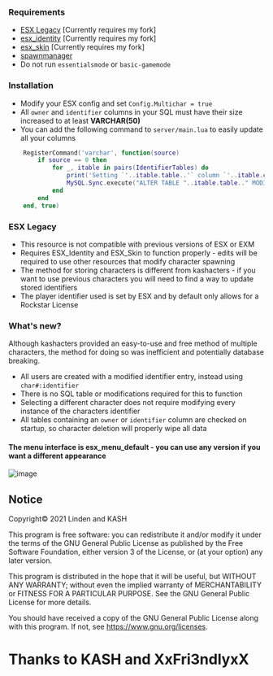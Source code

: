 ### Requirements
* [ESX Legacy](https://github.com/thelindat/es_extended/tree/multichar) [Currently requires my fork]
* [esx_identity](https://github.com/thelindat/esx_identity) [Currently requires my fork]
* [esx_skin](https://github.com/thelindat/esx_skin) [Currently requires my fork]
* [spawnmanager](https://github.com/citizenfx/cfx-server-data/blob/master/resources/[managers]/spawnmanager)
* Do not run `essentialsmode` or `basic-gamemode`


### Installation
* Modify your ESX config and set `Config.Multichar = true`
* All `owner` and `identifier` columns in your SQL must have their size increased to at least **VARCHAR(50)**
* You can add the following command to `server/main.lua` to easily update all your columns
```lua
	RegisterCommand('varchar', function(source)
		if source == 0 then
			for _, itable in pairs(IdentifierTables) do
				print('Setting `'..itable.table..'` column `'..itable.column..'` to VARCHAR(50)')
				MySQL.Sync.execute("ALTER TABLE "..itable.table.." MODIFY COLUMN "..itable.column.." VARCHAR(50)", {})
			end
		end
	end, true)
```


### ESX Legacy  
* This resource is not compatible with previous versions of ESX or EXM
* Requires ESX_Identity and ESX_Skin to function properly - edits will be required to use other resources that modify character spawning
* The method for storing characters is different from kashacters - if you want to use previous characters you will need to find a way to update stored identifiers
* The player identifier used is set by ESX and by default only allows for a Rockstar License


### What's new?
Although kashacters provided an easy-to-use and free method of multiple characters, the method for doing so was inefficient and potentially database breaking.
* All users are created with a modified identifier entry, instead using `char#:identifier`
* There is no SQL table or modifications required for this to function
* Selecting a different character does not require modifying every instance of the characters identifier
* All tables containing an `owner` or `identifier` column are checked on startup, so character deletion will properly wipe all data

#### The menu interface is esx_menu_default - you can use any version if you want a different appearance
![image](https://user-images.githubusercontent.com/65407488/119010385-592a8c80-b9d7-11eb-9aa1-eb7051004843.png)



## Notice
Copyright© 2021 Linden and KASH

This program is free software: you can redistribute it and/or modify
it under the terms of the GNU General Public License as published by
the Free Software Foundation, either version 3 of the License, or
(at your option) any later version.

This program is distributed in the hope that it will be useful,
but WITHOUT ANY WARRANTY; without even the implied warranty of
MERCHANTABILITY or FITNESS FOR A PARTICULAR PURPOSE.  See the
GNU General Public License for more details.

You should have received a copy of the GNU General Public License
along with this program.  If not, see https://www.gnu.org/licenses.


# Thanks to KASH and XxFri3ndlyxX
